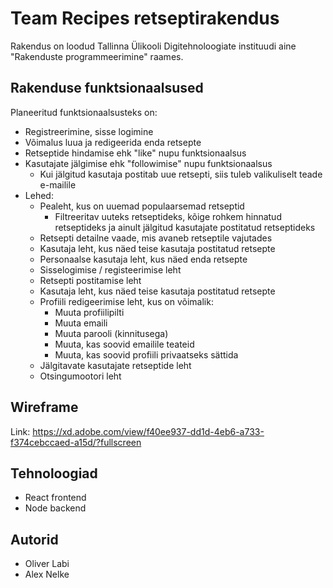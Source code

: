 # Team Recipes retseptirakendus

Rakendus on loodud Tallinna Ülikooli Digitehnoloogiate instituudi aine "Rakenduste programmeerimine" raames.

## Rakenduse funktsionaalsused

Planeeritud funktsionaalsusteks on:
* Registreerimine, sisse logimine
* Võimalus luua ja redigeerida enda retsepte
* Retseptide hindamise ehk "like" nupu funktsionaalsus
* Kasutajate jälgimise ehk "followimise" nupu funktsionaalsus
    * Kui jälgitud kasutaja postitab uue retsepti, siis tuleb valikuliselt teade e-mailile
* Lehed:
    * Pealeht, kus on uuemad populaarsemad retseptid
        * Filtreeritav uuteks retseptideks, kõige rohkem hinnatud retseptideks ja ainult jälgitud kasutajate postitatud retseptideks
    * Retsepti detailne vaade, mis avaneb retseptile vajutades
    * Kasutaja leht, kus näed teise kasutaja postitatud retsepte
    * Personaalse kasutaja leht, kus näed enda retsepte
    * Sisselogimise / registeerimise leht
    * Retsepti postitamise leht
    * Kasutaja leht, kus näed teise kasutaja postitatud retsepte
    * Profiili redigeerimise leht, kus on võimalik:
        * Muuta profiilipilti
        * Muuta emaili
        * Muuta parooli (kinnitusega)
        * Muuta, kas soovid emailile teateid 
        * Muuta, kas soovid profiili privaatseks sättida
    * Jälgitavate kasutajate retseptide leht
    * Otsingumootori leht

## Wireframe

Link: https://xd.adobe.com/view/f40ee937-dd1d-4eb6-a733-f374cebccaed-a15d/?fullscreen

## Tehnoloogiad

* React frontend
* Node backend

## Autorid

* Oliver Labi
* Alex Nelke
